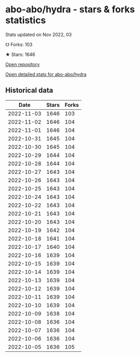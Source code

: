 # abo-abo/hydra - stars & forks statistics

Stats updated on Nov 2022, 03

☋ Forks: 103

★ Stars: 1646

[Open repository](https://github.com/abo-abo/hydra)

[Open detailed stats for abo-abo/hydra](https://reviewgithub.com/rep/abo-abo/hydra)

## Historical data
| Date | Stars | Forks |
|------|-------|-------|
| 2022-11-03 | 1646 | 103 | 
| 2022-11-02 | 1646 | 104 | 
| 2022-11-01 | 1646 | 104 | 
| 2022-10-31 | 1645 | 104 | 
| 2022-10-30 | 1645 | 104 | 
| 2022-10-29 | 1644 | 104 | 
| 2022-10-28 | 1644 | 104 | 
| 2022-10-27 | 1643 | 104 | 
| 2022-10-26 | 1643 | 104 | 
| 2022-10-25 | 1643 | 104 | 
| 2022-10-24 | 1643 | 104 | 
| 2022-10-22 | 1643 | 104 | 
| 2022-10-21 | 1643 | 104 | 
| 2022-10-20 | 1643 | 104 | 
| 2022-10-19 | 1642 | 104 | 
| 2022-10-18 | 1641 | 104 | 
| 2022-10-17 | 1640 | 104 | 
| 2022-10-16 | 1639 | 104 | 
| 2022-10-15 | 1639 | 104 | 
| 2022-10-14 | 1639 | 104 | 
| 2022-10-13 | 1639 | 104 | 
| 2022-10-12 | 1639 | 104 | 
| 2022-10-11 | 1639 | 104 | 
| 2022-10-10 | 1639 | 104 | 
| 2022-10-09 | 1638 | 104 | 
| 2022-10-08 | 1636 | 104 | 
| 2022-10-07 | 1636 | 104 | 
| 2022-10-06 | 1636 | 104 | 
| 2022-10-05 | 1636 | 105 | 

